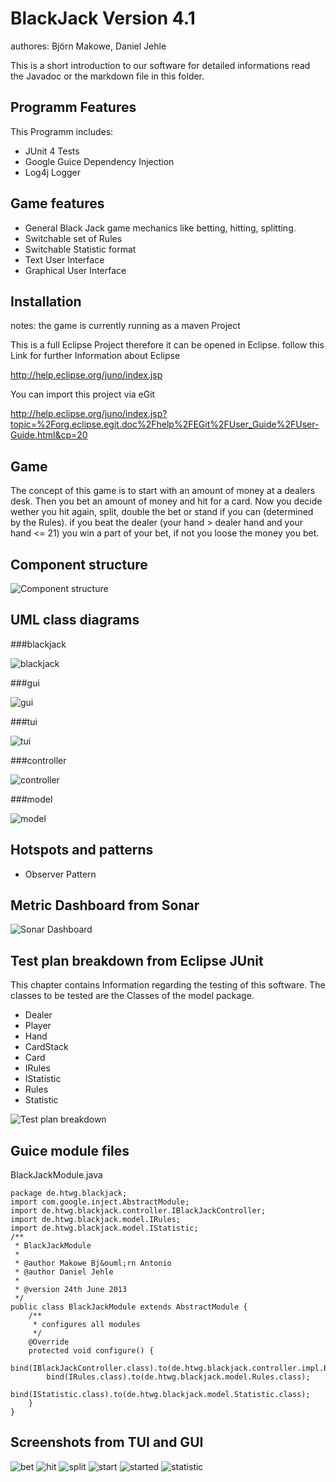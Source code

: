 BlackJack Version 4.1
===================================================================

authores: Björn Makowe, Daniel Jehle

This is a short introduction to our software for detailed
informations read the Javadoc or the markdown file in this folder.

Programm Features
-------------------------------------------------------------------
This Programm includes:
- JUnit 4 Tests
- Google Guice Dependency Injection
- Log4j Logger

Game features
-------------------------------------------------------------------
- General Black Jack game mechanics like betting, hitting, splitting.
- Switchable set of Rules
- Switchable Statistic format
- Text User Interface
- Graphical User Interface

Installation
-------------------------------------------------------------------
notes: the game is currently running as a maven Project

This is a full Eclipse Project therefore it can be opened in Eclipse.
follow this Link for further Information about Eclipse

http://help.eclipse.org/juno/index.jsp

You can import this project via eGit

http://help.eclipse.org/juno/index.jsp?topic=%2Forg.eclipse.egit.doc%2Fhelp%2FEGit%2FUser_Guide%2FUser-Guide.html&cp=20

Game
--------------------------------------------------------------------
The concept of this game is to start with an amount of money at a
dealers desk. Then you bet an amount of money and hit for a card.
Now you decide wether you hit again, split, double the bet or stand
if you can (determined by the Rules). if you beat the dealer (your 
hand > dealer hand and your hand <= 21) you win a part of your bet,
if not you loose the money you bet.

Component structure
--------------------------------------------------------------------
![Component structure](/doc/component_structure.png)

UML class diagrams
--------------------------------------------------------------------
###blackjack

![blackjack](/doc/blackjack_class.png)

###gui

![gui](/doc/gui_class.png)

###tui

![tui](/doc/tui_class.png)

###controller

![controller](/doc/controller_class.png)

###model

![model](/doc/model_class.png)

Hotspots and patterns
-------------------------------------------------------------------
- Observer Pattern
    
Metric Dashboard from Sonar
-------------------------------------------------------------------
![Sonar Dashboard](/doc/sonar.png)
    
Test plan breakdown from Eclipse JUnit
------------------------------------------------------------------
This chapter contains Information regarding the testing of this software.
The classes to be tested are the Classes of the model package.

- Dealer
- Player
- Hand
- CardStack
- Card
- IRules
- IStatistic
- Rules
- Statistic

![Test plan breakdown](/doc/junit_breakdown.png)
    
Guice module files
-------------------------------------------------------------------
BlackJackModule.java

~~~
package de.htwg.blackjack;
import com.google.inject.AbstractModule;
import de.htwg.blackjack.controller.IBlackJackController;
import de.htwg.blackjack.model.IRules;
import de.htwg.blackjack.model.IStatistic;
/**
 * BlackJackModule
 *
 * @author Makowe Bj&ouml;rn Antonio
 * @author Daniel Jehle
 *
 * @version 24th June 2013
 */
public class BlackJackModule extends AbstractModule {
    /**
     * configures all modules
     */
    @Override
    protected void configure() {
        bind(IBlackJackController.class).to(de.htwg.blackjack.controller.impl.BlackJackController.class);
        bind(IRules.class).to(de.htwg.blackjack.model.Rules.class);
        bind(IStatistic.class).to(de.htwg.blackjack.model.Statistic.class);
    }
}
~~~
    
Screenshots from TUI and GUI
-------------------------------------------------------------------
![bet](/doc/Gui/bet.png)
![hit](/doc/Gui/hit.png)
![split](/doc/Gui/split.png)
![start](/doc/Gui/start.png)
![started](/doc/Gui/started.png)
![statistic](/doc/Gui/statistic.png)
